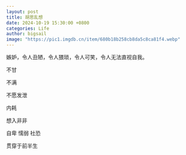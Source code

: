 ```yaml
---
layout: post
title: 胡思乱想
date: 2024-10-19 15:30:00 +0800
categories: Life
author: bigsail
image: "https://pic1.imgdb.cn/item/680b18b258cb8da5c8ca81f4.webp"
---
```

嫉妒，令人丑陋，令人猥琐，令人可笑，令人无法直视自我。

不甘

不满

不愿发泄

内耗

想入非非

自卑 懦弱 社恐

贯穿于前半生

